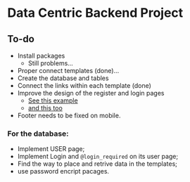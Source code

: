 # Data Centric Backend Project

## To-do

- Install packages
  - Still problems...
- Proper connect templates (done)...
- Create the database and tables
- Connect the links within each template (done)
- Improve the design of the register and login pages
  - [See this example](http://azmind.com/wp-content/uploads/2015/06/Hype-Enterprise-Login.png)
  - [and this too](https://file.mockplus.com/image/2019/05/886d7ebd-61e1-4227-9348-c8bac23c364b.png)
- Footer needs to be fixed on mobile.

### For the database:

- Implement USER page;
- Implement Login and ```@login_required``` on its user page;
- Find the way to place and retrive data in the templates;
- use password encript pacages.